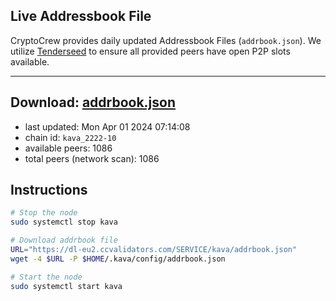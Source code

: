 ## Live Addressbook File

CryptoCrew provides daily updated Addressbook Files (`addrbook.json`). We utilize [Tenderseed](https://github.com/binaryholdings/tenderseed) to ensure all provided peers have open P2P slots available.

---
**Download: [addrbook.json](https://dl-eu2.ccvalidators.com/SERVICE/kava/addrbook.json)**
---

- last updated: Mon Apr 01 2024 07:14:08
- chain id: `kava_2222-10`
- available peers: 1086
- total peers (network scan): 1086

## Instructions
```sh
# Stop the node
sudo systemctl stop kava

# Download addrbook file
URL="https://dl-eu2.ccvalidators.com/SERVICE/kava/addrbook.json"
wget -4 $URL -P $HOME/.kava/config/addrbook.json

# Start the node
sudo systemctl start kava
```

